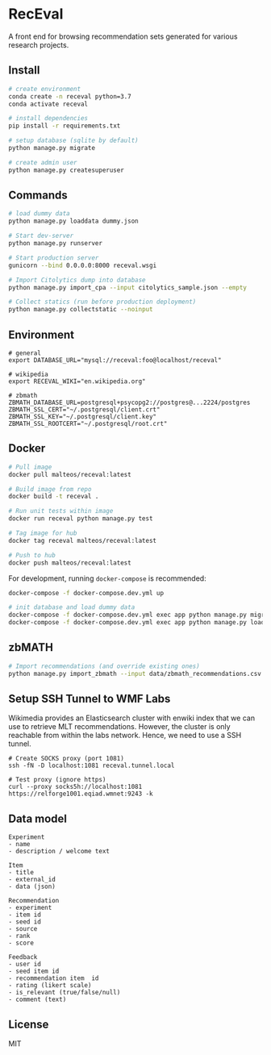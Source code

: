 # RecEval

A front end for browsing recommendation sets generated for various research projects.

## Install

```bash
# create environment
conda create -n receval python=3.7
conda activate receval

# install dependencies
pip install -r requirements.txt

# setup database (sqlite by default)
python manage.py migrate

# create admin user
python manage.py createsuperuser
```

## Commands

```bash
# load dummy data
python manage.py loaddata dummy.json

# Start dev-server
python manage.py runserver

# Start production server
gunicorn --bind 0.0.0.0:8000 receval.wsgi

# Import Citolytics dump into database
python manage.py import_cpa --input citolytics_sample.json --empty

# Collect statics (run before production deployment)
python manage.py collectstatic --noinput
```

## Environment
```
# general
export DATABASE_URL="mysql://receval:foo@localhost/receval"

# wikipedia
export RECEVAL_WIKI="en.wikipedia.org"

# zbmath
ZBMATH_DATABASE_URL=postgresql+psycopg2://postgres@...2224/postgres
ZBMATH_SSL_CERT="~/.postgresql/client.crt"
ZBMATH_SSL_KEY="~/.postgresql/client.key"
ZBMATH_SSL_ROOTCERT="~/.postgresql/root.crt"

```

## Docker

```bash
# Pull image
docker pull malteos/receval:latest

# Build image from repo
docker build -t receval .

# Run unit tests within image
docker run receval python manage.py test

# Tag image for hub
docker tag receval malteos/receval:latest  

# Push to hub
docker push malteos/receval:latest
```

For development, running `docker-compose` is recommended:

```bash
docker-compose -f docker-compose.dev.yml up

# init database and load dummy data
docker-compose -f docker-compose.dev.yml exec app python manage.py migrate
docker-compose -f docker-compose.dev.yml exec app python manage.py loaddata dummy.json
```

## zbMATH

```bash
# Import recommendations (and override existing ones)
python manage.py import_zbmath --input data/zbmath_recommendations.csv --empty
```

## Setup SSH Tunnel to WMF Labs

Wikimedia provides an Elasticsearch cluster with enwiki index that we can use to retrieve MLT recommendations. 
However, the cluster is only reachable from within the labs network. Hence, we need to use a SSH tunnel.

```
# Create SOCKS proxy (port 1081)
ssh -fN -D localhost:1081 receval.tunnel.local

# Test proxy (ignore https)
curl --proxy socks5h://localhost:1081 https://relforge1001.eqiad.wmnet:9243 -k
```

## Data model

```
Experiment
- name
- description / welcome text

Item
- title
- external_id
- data (json)

Recommendation
- experiment
- item id
- seed id
- source
- rank
- score

Feedback
- user id
- seed item id
- recommendation item  id
- rating (likert scale)
- is_relevant (true/false/null)
- comment (text)

```

## License

MIT